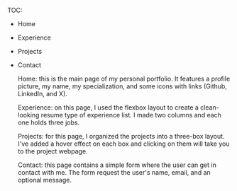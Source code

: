 TOC:
- Home
- Experience
- Projects
- Contact

  Home: this is the main page of my personal portfolio. It features a profile picture, my name, my specialization, and some icons with links (Github, LinkedIn, and X).

  Experience: on this page, I used the flexbox layout to create a clean-looking resume type of experience list. I made two columns and each one holds three jobs.

  Projects: for this page, I organized the projects into a three-box layout. I've added a hover effect on each box and clicking on them will take you to the project webpage.

  Contact: this page contains a simple form where the user can get in contact with me. The form request the user's name, email, and an optional message.
